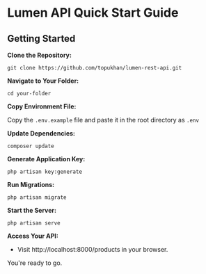 # Lumen API Quick Start Guide

## Getting Started

**Clone the Repository:**

```
git clone https://github.com/topukhan/lumen-rest-api.git
```

**Navigate to Your Folder:**

`cd your-folder`

**Copy Environment File:**

Copy the `.env.example` file and paste it in the root directory as `.env`

**Update Dependencies:**

```
composer update
```

**Generate Application Key:**

```
php artisan key:generate
```

**Run Migrations:**

```
php artisan migrate
```

**Start the Server:**

```
php artisan serve
```

**Access Your API:**

-   Visit http://localhost:8000/products in your browser.

You're ready to go.

